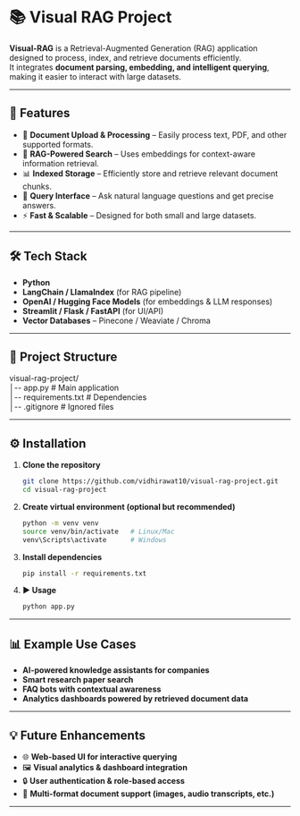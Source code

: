 # 📚 Visual RAG Project

**Visual-RAG** is a Retrieval-Augmented Generation (RAG) application designed to process, index, and retrieve documents efficiently.  
It integrates **document parsing, embedding, and intelligent querying**, making it easier to interact with large datasets.

---

## 🚀 Features
- 📂 **Document Upload & Processing** – Easily process text, PDF, and other supported formats.
- 🧠 **RAG-Powered Search** – Uses embeddings for context-aware information retrieval.
- 📊 **Indexed Storage** – Efficiently store and retrieve relevant document chunks.
- 🎯 **Query Interface** – Ask natural language questions and get precise answers.
- ⚡ **Fast & Scalable** – Designed for both small and large datasets.

---

## 🛠 Tech Stack
- **Python**
- **LangChain / LlamaIndex** (for RAG pipeline)
- **OpenAI / Hugging Face Models** (for embeddings & LLM responses)
- **Streamlit / Flask / FastAPI** (for UI/API)
- **Vector Databases** – Pinecone / Weaviate / Chroma

---

## 📂 Project Structure

visual-rag-project/<br>
│-- app.py # Main application<br>
│-- requirements.txt # Dependencies<br>
│-- .gitignore # Ignored files<br>


---

## ⚙️ Installation
1. **Clone the repository**
   ```bash
   git clone https://github.com/vidhirawat10/visual-rag-project.git
   cd visual-rag-project
   ```
2. **Create virtual environment (optional but recommended)**
   ```bash
   python -m venv venv
   source venv/bin/activate   # Linux/Mac
   venv\Scripts\activate      # Windows
   ```
3. **Install dependencies**
   ```bash
   pip install -r requirements.txt
   ```
4. **▶️ Usage**
   ```bash
   python app.py
   ```
   
---

## 📊 Example Use Cases
- **AI-powered knowledge assistants for companies**
- **Smart research paper search**
- **FAQ bots with contextual awareness**
- **Analytics dashboards powered by retrieved document data**

---

  ## 💡 Future Enhancements
- 🌐 **Web-based UI for interactive querying**
- 🖼 **Visual analytics & dashboard integration**
- 🔒 **User authentication & role-based access**
- 📁 **Multi-format document support (images, audio transcripts, etc.)**

---
   
   
   
